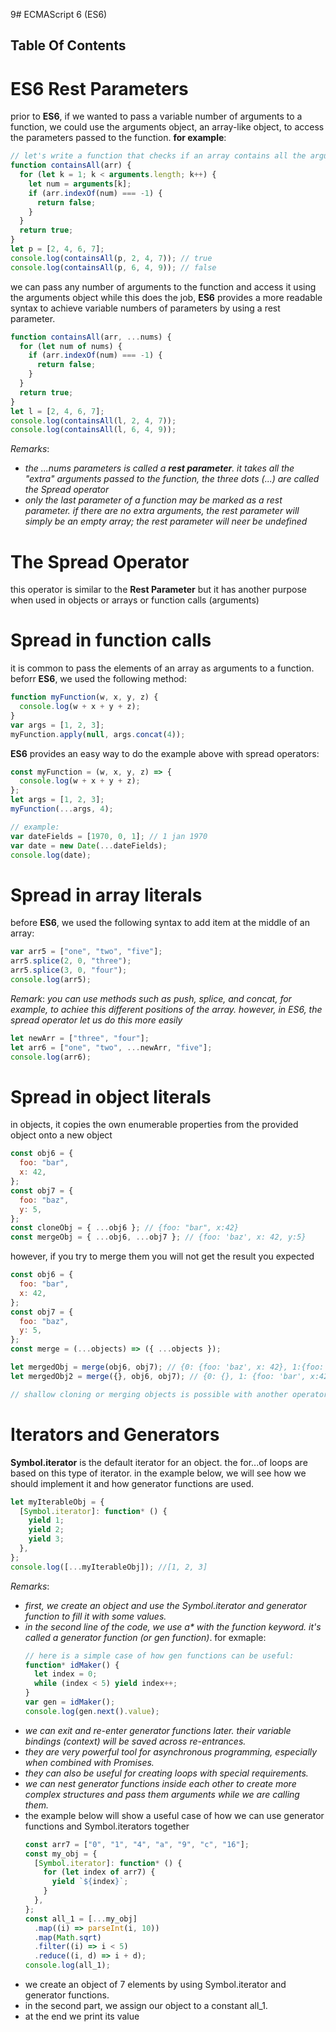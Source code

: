 9# ECMAScript 6 (ES6)

## Table Of Contents

# ES6 Rest Parameters

prior to **ES6**, if we wanted to pass a variable number of arguments to a function, we could use the arguments object, an array-like object, to access the parameters passed to the function. **for example**:

```js
// let's write a function that checks if an array contains all the arguments passed.
function containsAll(arr) {
  for (let k = 1; k < arguments.length; k++) {
    let num = arguments[k];
    if (arr.indexOf(num) === -1) {
      return false;
    }
  }
  return true;
}
let p = [2, 4, 6, 7];
console.log(containsAll(p, 2, 4, 7)); // true
console.log(containsAll(p, 6, 4, 9)); // false
```

we can pass any number of arguments to the function and access it using the arguments object while this does the job, **ES6** provides a more readable syntax to achieve variable numbers of parameters by using a rest parameter.

```js
function containsAll(arr, ...nums) {
  for (let num of nums) {
    if (arr.indexOf(num) === -1) {
      return false;
    }
  }
  return true;
}
let l = [2, 4, 6, 7];
console.log(containsAll(l, 2, 4, 7));
console.log(containsAll(l, 6, 4, 9));
```

_Remarks_:

- _the ...nums parameters is called a **rest parameter**. it takes all the "extra" arguments passed to the function, the three dots (...) are called the Spread operator_
- _only the last parameter of a function may be marked as a rest parameter. if there are no extra arguments, the rest parameter will simply be an empty array; the rest parameter will neer be undefined_

# The Spread Operator

this operator is similar to the **Rest Parameter** but it has another purpose when used in objects or arrays or function calls (arguments)

# Spread in function calls

it is common to pass the elements of an array as arguments to a function. beforr **ES6**, we used the following method:

```js
function myFunction(w, x, y, z) {
  console.log(w + x + y + z);
}
var args = [1, 2, 3];
myFunction.apply(null, args.concat(4));
```

**ES6** provides an easy way to do the example above with spread operators:

```js
const myFunction = (w, x, y, z) => {
  console.log(w + x + y + z);
};
let args = [1, 2, 3];
myFunction(...args, 4);

// example:
var dateFields = [1970, 0, 1]; // 1 jan 1970
var date = new Date(...dateFields);
console.log(date);
```

# Spread in array literals

before **ES6**, we used the following syntax to add item at the middle of an array:

```js
var arr5 = ["one", "two", "five"];
arr5.splice(2, 0, "three");
arr5.splice(3, 0, "four");
console.log(arr5);
```

_Remark_: _you can use methods such as push, splice, and concat, for example, to achiee this different positions of the array. however, in ES6, the spread operator let us do this more easily_

```js
let newArr = ["three", "four"];
let arr6 = ["one", "two", ...newArr, "five"];
console.log(arr6);
```

# Spread in object literals

in objects, it copies the own enumerable properties from the provided object onto a new object

```js
const obj6 = {
  foo: "bar",
  x: 42,
};
const obj7 = {
  foo: "baz",
  y: 5,
};
const cloneObj = { ...obj6 }; // {foo: "bar", x:42}
const mergeObj = { ...obj6, ...obj7 }; // {foo: 'baz', x: 42, y:5}
```

however, if you try to merge them you will not get the result you expected

```js
const obj6 = {
  foo: "bar",
  x: 42,
};
const obj7 = {
  foo: "baz",
  y: 5,
};
const merge = (...objects) => ({ ...objects });

let mergedObj = merge(obj6, obj7); // {0: {foo: 'baz', x: 42}, 1:{foo: 'baz',y:5}}
let mergedObj2 = merge({}, obj6, obj7); // {0: {}, 1: {foo: 'bar', x:42}, 2: { foo: 'baz', y: 5}}

// shallow cloning or merging objects is possible with another operator called Object.assign()
```

# Iterators and Generators

**Symbol.iterator** is the default iterator for an object. the for...of loops are based on this type of iterator. in the example below, we will see how we should implement it and how generator functions are used.

```js
let myIterableObj = {
  [Symbol.iterator]: function* () {
    yield 1;
    yield 2;
    yield 3;
  },
};
console.log([...myIterableObj]); //[1, 2, 3]
```

_Remarks_:

- _first, we create an object and use the Symbol.iterator and generator function to fill it with some values._
- _in the second line of the code, we use a\* with the function keyword. it's called a generator function (or gen function)_. for exmaple:
  ```js
  // here is a simple case of how gen functions can be useful:
  function* idMaker() {
    let index = 0;
    while (index < 5) yield index++;
  }
  var gen = idMaker();
  console.log(gen.next().value);
  ```
- _we can exit and re-enter generator functions later. their variable bindings (context) will be saved across re-entrances._
- _they are very powerful tool for asynchronous programming, especially when combined with Promises._
- _they can also be useful for creating loops with special requirements._
- _we can nest generator functions inside each other to create more complex structures and pass them arguments while we are calling them._
- the example below will show a useful case of how we can use generator functions and Symbol.iterators together
  ```js
  const arr7 = ["0", "1", "4", "a", "9", "c", "16"];
  const my_obj = {
    [Symbol.iterator]: function* () {
      for (let index of arr7) {
        yield `${index}`;
      }
    },
  };
  const all_1 = [...my_obj]
    .map((i) => parseInt(i, 10))
    .map(Math.sqrt)
    .filter((i) => i < 5)
    .reduce((i, d) => i + d);
  console.log(all_1);
  ```
- we create an object of 7 elements by using Symbol.iterator and generator functions.
- in the second part, we assign our object to a constant all_1.
- at the end we print its value
